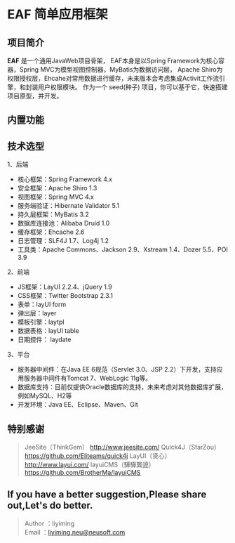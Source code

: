 # EAF 简单应用框架

## 项目简介

**EAF** 是一个通用JavaWeb项目骨架，
EAF本身是以Spring Framework为核心容器，Spring MVC为模型视图控制器，MyBatis为数据访问层，
Apache Shiro为权限授权层，Ehcahe对常用数据进行缓存，未来版本会考虑集成Activit工作流引擎，和封装用户权限模块。
作为一个 seed(种子) 项目，你可以基于它，快速搭建项目原型，并开发。

## 内置功能

## 技术选型

1、后端

* 核心框架：Spring Framework 4.x
* 安全框架：Apache Shiro 1.3
* 视图框架：Spring MVC 4.x
* 服务端验证：Hibernate Validator 5.1
* 持久层框架：MyBatis 3.2
* 数据库连接池：Alibaba Druid 1.0
* 缓存框架：Ehcache 2.6
* 日志管理：SLF4J 1.7、Log4j 1.2
* 工具类：Apache Commons、Jackson 2.9、Xstream 1.4、Dozer 5.5、POI 3.9

2、前端

* JS框架：LayUI 2.2.4、jQuery 1.9
* CSS框架：Twitter Bootstrap 2.3.1
* 表单：layUI form
* 弹出层：layer
* 模板引擎：laytpl
* 数据表格：layUI table
* 日期控件： laydate

3、平台

* 服务器中间件：在Java EE 6规范（Servlet 3.0、JSP 2.2）下开发，支持应用服务器中间件有Tomcat 7、WebLogic 11g等。
* 数据库支持：目前仅提供Oracle数据库的支持，未来考虑对其他数据库扩展，例如MySQL、H2等
* 开发环境：Java EE、Eclipse、Maven、Git

## 特别感谢

> JeeSite（ThinkGem）    http://www.jeesite.com/
> Quick4J（StarZou）       https://github.com/Eliteams/quick4j
> LayUI（贤心）                  http://www.layui.com/
> layuiCMS（驊驊龔頾）   https://github.com/BrotherMa/layuiCMS

## If you have a better suggestion,Please share out,Let's do better.
> Author ：liyiming  
> Email  ：liyiming.neu@neusoft.com 